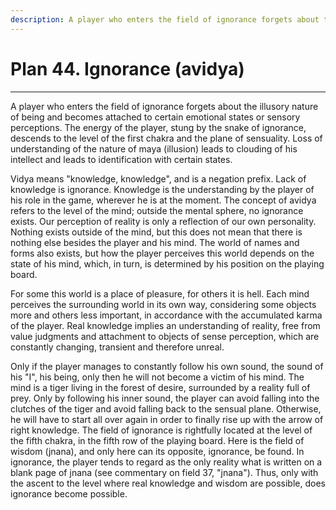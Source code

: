```yaml
---
description: A player who enters the field of ignorance forgets about the illusory nature of existence and becomes attached to certain emotional states or sensory perceptions.
---
```


# Plan 44. Ignorance (avidya)

---

A player who enters the field of ignorance forgets about the illusory nature of being and becomes attached to certain emotional states or sensory perceptions. The energy of the player, stung by the snake of ignorance, descends to the level of the first chakra and the plane of sensuality. Loss of understanding of the nature of maya (illusion) leads to clouding of his intellect and leads to identification with certain states.

Vidya means "knowledge, knowledge", and is a negation prefix. Lack of knowledge is ignorance. Knowledge is the understanding by the player of his role in the game, wherever he is at the moment. The concept of avidya refers to the level of the mind; outside the mental sphere, no ignorance exists. Our perception of reality is only a reflection of our own personality. Nothing exists outside of the mind, but this does not mean that there is nothing else besides the player and his mind. The world of names and forms also exists, but how the player perceives this world depends on the state of his mind, which, in turn, is determined by his position on the playing board.

For some this world is a place of pleasure, for others it is hell. Each mind perceives the surrounding world in its own way, considering some objects more and others less important, in accordance with the accumulated karma of the player. Real knowledge implies an understanding of reality, free from value judgments and attachment to objects of sense perception, which are constantly changing, transient and therefore unreal.

Only if the player manages to constantly follow his own sound, the sound of his "I", his being, only then he will not become a victim of his mind. The mind is a tiger living in the forest of desire, surrounded by a reality full of prey. Only by following his inner sound, the player can avoid falling into the clutches of the tiger and avoid falling back to the sensual plane. Otherwise, he will have to start all over again in order to finally rise up with the arrow of right knowledge. The field of ignorance is rightfully located at the level of the fifth chakra, in the fifth row of the playing board. Here is the field of wisdom (jnana), and only here can its opposite, ignorance, be found. In ignorance, the player tends to regard as the only reality what is written on a blank page of jnana (see commentary on field 37, "jnana"). Thus, only with the ascent to the level where real knowledge and wisdom are possible, does ignorance become possible.
